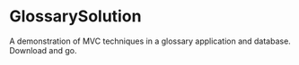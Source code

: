 # GlossarySolution
A demonstration of MVC techniques in a glossary application and database.
Download and go.

